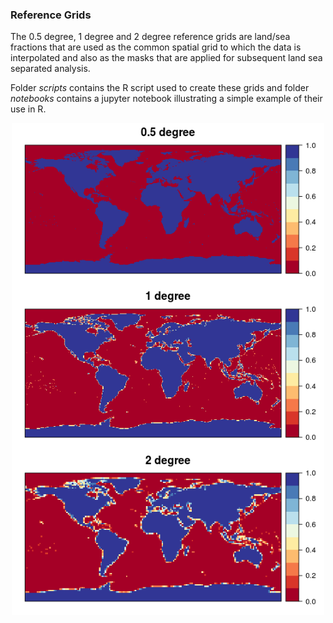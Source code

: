
### Reference Grids

The 0.5 degree, 1 degree and 2 degree reference grids are land/sea fractions that are used as the common spatial grid to which the data is interpolated and also as the masks that are applied for subsequent land sea separated analysis. 

Folder *scripts* contains the R script used to create these grids and folder *notebooks* contains a jupyter notebook illustrating a simple example of their use in R. 

<p align="center">
  <img src="/man/reference_grids.png" alt="" width="500" />
</p>

